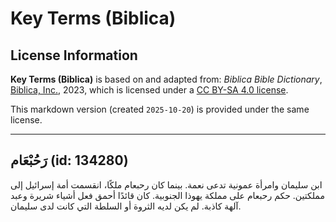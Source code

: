 # Key Terms (Biblica)

## License Information

**Key Terms (Biblica)** is based on and adapted from: _Biblica Bible Dictionary_, [Biblica, Inc.](https://www.biblica.com/), 2023, which is licensed under a [CC BY-SA 4.0 license](https://creativecommons.org/licenses/by-sa/4.0/legalcode.en).

This markdown version (created `2025-10-20`) is provided under the same license.



--------------------------------

## رَحُبْعَام (id: 134280)

ابن سليمان وامرأة عمونية تدعى نعمة. بينما كان رحبعام ملكًا، انقسمت أمة إسرائيل إلى مملكتين. حكم رحبعام على مملكة يهوذا الجنوبية. كان قائدًا أحمق فعل أشياء شريرة وعبد آلهة كاذبة. لم يكن لديه الثروة أو السلطة التي كانت لدى سليمان.


